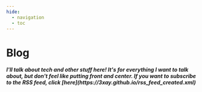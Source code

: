 ```yaml
---
hide:
  - navigation
  - toc
---
```


# Blog

<h5> I'll talk about tech and other stuff here! It's for everything I want to talk about, but don't feel like putting front and center.
If you want to subscribe to the RSS feed, click [here](https://3xay.github.io/rss_feed_created.xml)
</h5>